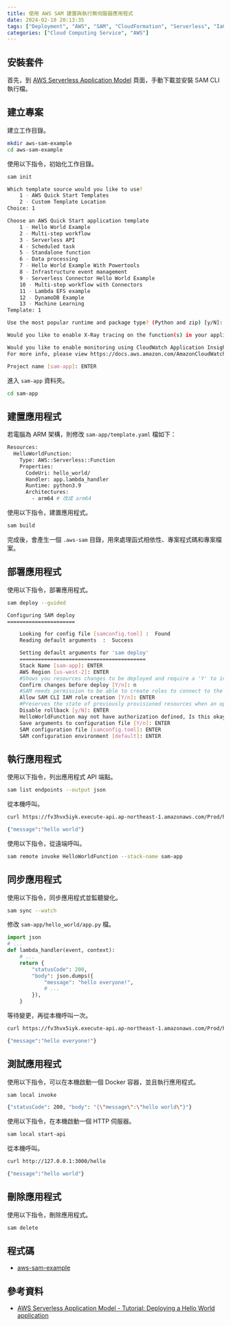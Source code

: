 ```yaml
---
title: 使用 AWS SAM 建置與執行無伺服器應用程式
date: 2024-02-10 20:13:35
tags: ["Deployment", "AWS", "SAM", "CloudFormation", "Serverless", "IaC"]
categories: ["Cloud Computing Service", "AWS"]
---
```


## 安裝套件

首先，到 [AWS Serverless Application Model](https://docs.aws.amazon.com/serverless-application-model/latest/developerguide/install-sam-cli.html) 頁面，手動下載並安裝 SAM CLI 執行檔。

## 建立專案

建立工作目錄。

```bash
mkdir aws-sam-example
cd aws-sam-example
```

使用以下指令，初始化工作目錄。

```bash
sam init

Which template source would you like to use?
    1 - AWS Quick Start Templates
    2 - Custom Template Location
Choice: 1

Choose an AWS Quick Start application template
    1 - Hello World Example
    2 - Multi-step workflow
    3 - Serverless API
    4 - Scheduled task
    5 - Standalone function
    6 - Data processing
    7 - Hello World Example With Powertools
    8 - Infrastructure event management
    9 - Serverless Connector Hello World Example
    10 - Multi-step workflow with Connectors
    11 - Lambda EFS example
    12 - DynamoDB Example
    13 - Machine Learning
Template: 1

Use the most popular runtime and package type? (Python and zip) [y/N]: y

Would you like to enable X-Ray tracing on the function(s) in your application?  [y/N]: ENTER

Would you like to enable monitoring using CloudWatch Application Insights?
For more info, please view https://docs.aws.amazon.com/AmazonCloudWatch/latest/monitoring/cloudwatch-application-insights.html [y/N]: ENTER

Project name [sam-app]: ENTER
```

進入 `sam-app` 資料夾。

```bash
cd sam-app
```

## 建置應用程式

若電腦為 ARM 架構，則修改 `sam-app/template.yaml` 檔如下：

```bash
Resources:
  HelloWorldFunction:
    Type: AWS::Serverless::Function
    Properties:
      CodeUri: hello_world/
      Handler: app.lambda_handler
      Runtime: python3.9
      Architectures:
        - arm64 # 改成 arm64
```

使用以下指令，建置應用程式。

```bash
sam build
```

完成後，會產生一個 `.aws-sam` 目錄，用來處理函式相依性、專案程式碼和專案檔案。

## 部署應用程式

使用以下指令，部署應用程式。

```bash
sam deploy --guided

Configuring SAM deploy
======================

    Looking for config file [samconfig.toml] :  Found
    Reading default arguments  :  Success

    Setting default arguments for 'sam deploy'
    =========================================
    Stack Name [sam-app]: ENTER
    AWS Region [us-west-2]: ENTER
    #Shows you resources changes to be deployed and require a 'Y' to initiate deploy
    Confirm changes before deploy [Y/n]: n
    #SAM needs permission to be able to create roles to connect to the resources in your template
    Allow SAM CLI IAM role creation [Y/n]: ENTER
    #Preserves the state of previously provisioned resources when an operation fails
    Disable rollback [y/N]: ENTER
    HelloWorldFunction may not have authorization defined, Is this okay? [y/N]: y
    Save arguments to configuration file [Y/n]: ENTER
    SAM configuration file [samconfig.toml]: ENTER
    SAM configuration environment [default]: ENTER
```

## 執行應用程式

使用以下指令，列出應用程式 API 端點。

```bash
sam list endpoints --output json
```

從本機呼叫。

```bash
curl https://fv3hvx5iyk.execute-api.ap-northeast-1.amazonaws.com/Prod/hello

{"message":"hello world"}
```

使用以下指令，從遠端呼叫。

```bash
sam remote invoke HelloWorldFunction --stack-name sam-app
```

## 同步應用程式

使用以下指令，同步應用程式並監聽變化。

```bash
sam sync --watch
```

修改 `sam-app/hello_world/app.py` 檔。

```py
import json
# ...
def lambda_handler(event, context):
    # ...
    return {
        "statusCode": 200,
        "body": json.dumps({
            "message": "hello everyone!",
            # ...
        }),
    }
```

等待變更，再從本機呼叫一次。

```bash
curl https://fv3hvx5iyk.execute-api.ap-northeast-1.amazonaws.com/Prod/hello

{"message":"hello everyone!"}
```

## 測試應用程式

使用以下指令，可以在本機啟動一個 Docker 容器，並且執行應用程式。

```bash
sam local invoke

{"statusCode": 200, "body": "{\"message\":\"hello world\"}"}
```

使用以下指令，在本機啟動一個 HTTP 伺服器。

```bash
sam local start-api
```

從本機呼叫。

```bash
curl http://127.0.0.1:3000/hello

{"message":"hello world"}
```

## 刪除應用程式

使用以下指令，刪除應用程式。

```bash
sam delete
```

## 程式碼

- [aws-sam-example](https://github.com/memochou1993/aws-sam-example)

## 參考資料

- [AWS Serverless Application Model - Tutorial: Deploying a Hello World application](https://docs.aws.amazon.com/serverless-application-model/latest/developerguide/serverless-getting-started-hello-world.html)
